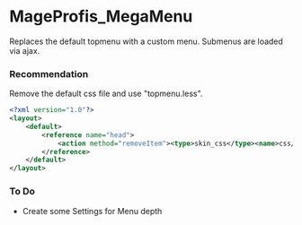 # MageProfis_MegaMenu
Replaces the default topmenu with a custom menu.
Submenus are loaded via ajax.

### Recommendation
Remove the default css file and use "topmenu.less".
```xml
<?xml version="1.0"?>
<layout>
    <default>
        <reference name="head">
            <action method="removeItem"><type>skin_css</type><name>css/mageprofis/megamenu.css</name></action>
        </reference>
    </default>
</layout>
```

### To Do
- Create some Settings for Menu depth